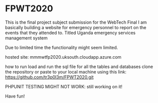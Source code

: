 # FPWT2020
This is the final project subject submission for the WebTech Final 
I am basically building a website for emergency personnel to report
on the events that they attended to. Titled Uganda emergency services management system

Due to limited time the functionality might seem limited.
 
hosted site: mmmwtfp2020.uksouth.cloudapp.azure.com

how to run
load and run the sql file for all the tables and databases
clone the repository or paste to your local machine 
using this link: https://github.com/tr3p0l3m/FPWT2020.git

PHPUNIT TESTING MIGHT NOT WORK: still working on it!


Have fun!
